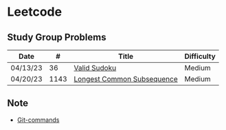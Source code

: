 # Leetcode

## Study Group Problems
| Date | # | Title | Difficulty | 
| --- | --- | --- | --- |
| 04/13/23 | 36 | <a href = "https://leetcode.com/problems/valid-sudoku/description/?envType=featured-list&envId=top-interview-questions?envType=featured-list&envId=top-interview-questions">Valid Sudoku</a> | Medium |
| 04/20/23 | 1143 | <a href = "https://leetcode.com/problems/longest-common-subsequence/description/">Longest Common Subsequence<a href> | Medium |

## Note
* <a href = "https://github.com/joshnh/Git-Commands">Git-commands</a>
